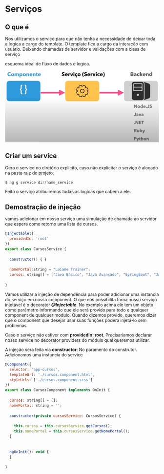 # Serviços

## O que é
Nos utilizamos o serviço para que não tenha a necessidade de 
deixar toda a logica a cargo do template.
O template fica a cargo da interação com usuário. Deixando chamadas de servidor
e validações com a class de serviço

esquema ideal de fluxo de dados e logica.

![img](/annotations/assets/img/intro_008.png)

## Criar um service

Gera o service no diretório explicito, caso não explicitar
o serviço é alocado na pasta raiz do projeto.
~~~ bash
$ ng g service dir/name_service 
~~~

Feito o serviço atribuiremos todas as logicas que cabem a ele. 

## Demostração de injeção

vamos adicionar em nosso serviço uma simulação de chamada ao servidor
que espera como retorno uma lista de cursos.

~~~ javascript
@Injectable({
  providedIn: 'root'
})
export class CursosService {

  constructor() { }
  
  nomePortal:string = "Loiane Trainer";
  cursos: string[] = ["Java Básico", "Java Avançado", "SpringBoot", "Javascript Básico", "Javascript Avançado", "Angular 13"];
 
}

~~~

Vamos utilizar a injeção de dependência para poder adicionar uma instancia
do serviço em nosso component.
O que nos possibilita torna nosso serviço injetável é o decorator ***@Injectable***. No exemplo acima ele tem um objeto
como parâmetro informando que ele será provido para todo e qualquer component de qualquer modulo. Quando dizemos provido,
queremos dizer que o component que desejar usar suas funções poderá injetá-lo sem problemas.

Caso o serviço não estiver com **providedIn: root**. Precisaríamos declarar nosso service no decorator providers do módulo
qual queremos utilizar.

A injeção sera feita via **constructor**:
No paramento do construtor. Adicionamos uma instancia do service

~~~ javascript
@Component({
  selector: 'app-cursos',
  templateUrl: './cursos.component.html',
  styleUrls: ['./cursos.component.scss']
})
export class CursosComponent implements OnInit {

  cursos: string[] = [];
  nomePortal: string = '';

  constructor(private cursosService: CursosService) {

    this.cursos = this.cursosService.getCursos();
    this.nomePortal = this.cursosService.getNomePortal();
  }


  ngOnInit(): void {
  }

}
~~~
